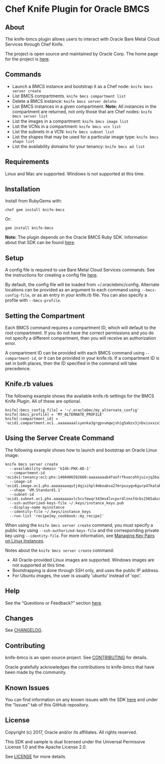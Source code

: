 # Chef Knife Plugin for Oracle BMCS

## About

The knife-bmcs plugin allows users to interact with Oracle Bare Metal Cloud Services through Chef Knife.

The project is open source and maintained by Oracle Corp. The home page for the project is [here](https://docs.us-phoenix-1.oraclecloud.com/Content/API/SDKDocs/knifeplugin.htm).

## Commands

- Launch a BMCS instance and bootstrap it as a Chef node:
  `knife bmcs server create`
- List BMCS compartments.
  `knife bmcs compartment list`
- Delete a BMCS instance:
  `knife bmcs server delete`
- List BMCS instances in a given compartment. **Note:** All instances in the compartment are returned, not only those that are Chef nodes:
  `knife bmcs server list`
- List the images in a compartment:
  `knife bmcs image list`
- List the VCNs in a compartment:
  `knife bmcs vcn list`
- List the subnets in a VCN:
  `knife bmcs subnet list`
- List the shapes that may be used for a particular image type:
  `knife bmcs shape list`
- List the availability domains for your tenancy:
  `knife bmcs ad list`

## Requirements

Linux and Mac are supported. Windows is not supported at this time.

## Installation

Install from RubyGems with:

    chef gem install knife-bmcs

Or:

    gem install knife-bmcs

**Note:** The plugin depends on the Oracle BMCS Ruby SDK. Information about that SDK can be found [here](https://docs.us-phoenix-1.oraclecloud.com/Content/API/SDKDocs/rubysdk.htm).

## Setup

A config file is required to use Bare Metal Cloud Services commands. See the instructions for creating a config file [here](https://docs.us-phoenix-1.oraclecloud.com/Content/API/Concepts/sdkconfig.htm).

By default, the config file will be loaded from ~/.oraclebmc/config. Alternate locations can be provided as an argument to each command using `--bmcs-config-file`, or as an entry in your knife.rb file. You can also specify a profile with `--bmcs-profile`.

## Setting the Compartment

Each BMCS command requires a compartment ID, which will default to the root compartment. If you do not have the correct permissions and you do not specify a different compartment, then you will receive an authorization error.

A compartment ID can be provided with each BMCS command using `--compartment-id`, or it can be provided in your knife.rb. If a compartment ID is set in both places, then the ID specified in the command will take precedence.

## Knife.rb values

The following example shows the available knife.rb settings for the BMCS Knife Plugin. All of these are optional.

    knife[:bmcs_config_file] = '~/.oraclebmc/my_alternate_config'
    knife[:bmcs_profile] = 'MY_ALTERNATE_PROFILE'
    knife[:compartment_id] = 'ocid1.compartment.oc1..aaaaaaaalsyenka3grgpvvmqwjshig5abzx3jnbvixxxzx373ehwdj7o5arc'

## Using the Server Create Command

The following example shows how to launch and bootstrap an Oracle Linux image:

    knife bmcs server create
      --availability-domain 'kIdk:PHX-AD-1'
      --compartment-id 'ocidv1:tenancy:oc1:phx:1460406592660:aaaaaaaab4faofrfkxecohhjuivjq26a13'
      --image-id 'ocid1.image.oc1.phx.aaaaaaaaqutj4qjxihpl4mboabsa27mrpusygv6gurp47katabcvljmq3puq'
      --shape 'VM.Standard1.1'
      --subnet-id 'ocid1.subnet.oc1.phx.aaaaaaaaxlc5cv7ewqr343ms4lvcpxr4lznsf4cbs2565abcm23d3cfebrex'
      --ssh-authorized-keys-file ~/.keys/instance_keys.pub
      --display-name myinstance
      --identity-file ~/.keys/instance_keys
      --run-list 'recipe[my_cookbook::my_recipe]'

When using the `knife bmcs server create` command, you must specify a public key using `--ssh-authorized-keys-file` and the corresponding private key using `--identity-file`. For more information, see [Managing Key Pairs on Linux Instances](https://docs.us-phoenix-1.oraclecloud.com/Content/Compute/Tasks/managingkeypairs.htm).

Notes about the `knife bmcs server create` command:

 - All Oracle-provided Linux images are supported. Windows images are not supported at this time.
 - Bootstrapping is done through SSH only, and uses the public IP address.
 - For Ubuntu images, the user is usually 'ubuntu' instead of 'opc'.

## Help

See the “Questions or Feedback?” section [here](https://docs.us-phoenix-1.oraclecloud.com/Content/API/SDKDocs/knifeplugin.htm).

## Changes

See [CHANGELOG](/CHANGELOG.md).

## Contributing

knife-bmcs is an open source project. See [CONTRIBUTING](/CONTRIBUTING.md) for details.

Oracle gratefully acknowledges the contributions to knife-bmcs that have been made by the community.

## Known Issues

You can find information on any known issues with the SDK [here](https://docs.us-phoenix-1.oraclecloud.com/Content/knownissues.htm) and under the “Issues” tab of this GitHub repository.

## License

Copyright (c) 2017, Oracle and/or its affiliates. All rights reserved.

This SDK and sample is dual licensed under the Universal Permissive License 1.0 and the Apache License 2.0.

See [LICENSE](/LICENSE.txt) for more details.
